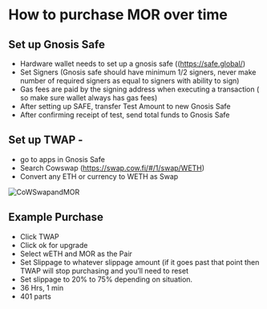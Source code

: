 # How to purchase MOR over time

## Set up Gnosis Safe
- Hardware wallet needs to set up a gnosis safe ((https://safe.global/)
- Set Signers (Gnosis safe should have minimum 1/2 signers, never make number of required signers as equal to signers with ability to sign)
- Gas fees are paid by the signing address when executing a transaction ( so make sure wallet always has gas fees)
- After setting up SAFE, transfer Test Amount to new Gnosis Safe 
- After confirming receipt of test, send total funds to Gnosis Safe

## Set up TWAP - 
- go to apps in Gnosis Safe
- Search Cowswap (https://swap.cow.fi/#/1/swap/WETH)
- Convert any ETH or currency to WETH as Swap

![CoWSwapandMOR](https://github.com/user-attachments/assets/f4ca4bba-b41c-41d7-bfa3-f7dab66f2771)

## Example Purchase
- Click TWAP
- Click ok for upgrade
- Select wETH and MOR as the Pair
- Set Slippage to whatever slippage amount (if it goes past that point then TWAP will stop purchasing and you’ll need to reset
- Set slippage to 20% to 75% depending on situation.
- 36 Hrs, 1 min
- 401 parts


